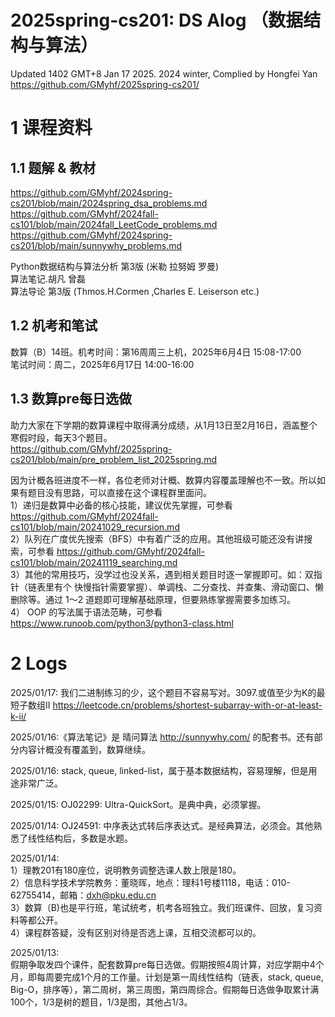 # 2025spring-cs201: DS Alog （数据结构与算法）

Updated 1402 GMT+8 Jan 17 2025. 2024 winter, Complied by Hongfei Yan  
https://github.com/GMyhf/2025spring-cs201/



# 1 课程资料

## 1.1 题解 & 教材
https://github.com/GMyhf/2024spring-cs201/blob/main/2024spring_dsa_problems.md  
https://github.com/GMyhf/2024fall-cs101/blob/main/2024fall_LeetCode_problems.md  
https://github.com/GMyhf/2024spring-cs201/blob/main/sunnywhy_problems.md

Python数据结构与算法分析 第3版 (米勒 拉努姆 罗曼)   
算法笔记.胡凡 曾磊  
算法导论 第3版  (Thmos.H.Cormen ,Charles E. Leiserson etc.)



## 1.2 机考和笔试
数算（B）14班。机考时间：第16周周三上机，2025年6月4日 15:08-17:00  
笔试时间：周二，2025年6月17日 14:00-16:00



## 1.3 数算pre每日选做
助力大家在下学期的数算课程中取得满分成绩，从1月13日至2月16日，涵盖整个寒假时段，每天3个题目。  
https://github.com/GMyhf/2025spring-cs201/blob/main/pre_problem_list_2025spring.md

因为计概各班进度不一样，各位老师对计概、数算内容覆盖理解也不一致。所以如果有题目没有思路，可以直接在这个课程群里面问。  
1）递归是数算中必备的核心技能，建议优先掌握，可参看 https://github.com/GMyhf/2024fall-cs101/blob/main/20241029_recursion.md  
2）队列在广度优先搜索（BFS）中有着广泛的应用。其他班级可能还没有讲搜索，可参看 https://github.com/GMyhf/2024fall-cs101/blob/main/20241119_searching.md  
3）其他的常用技巧，没学过也没关系，遇到相关题目时逐一掌握即可。如：双指针（链表里有个 快慢指针需要掌握）、单调栈、二分查找、并查集、滑动窗口、懒删除等。通过 1～2 道题即可理解基础原理，但要熟练掌握需要多加练习。  
4） OOP 的写法属于语法范畴，可参看 https://www.runoob.com/python3/python3-class.html





# 2 Logs

2025/01/17: 我们二进制练习的少，这个题目不容易写对。3097.或值至少为K的最短子数组II
https://leetcode.cn/problems/shortest-subarray-with-or-at-least-k-ii/

2025/01/16:《算法笔记》是 晴问算法 http://sunnywhy.com/ 的配套书。还有部分内容计概没有覆盖到，数算继续。

2025/01/16: stack, queue, linked-list，属于基本数据结构，容易理解，但是用途非常广泛。

2025/01/15: OJ02299: Ultra-QuickSort。是典中典，必须掌握。

2025/01/14: OJ24591: 中序表达式转后序表达式。是经典算法，必须会。其他熟悉了线性结构后，多数是水题。

2025/01/14:   
1）理教201有180座位，说明教务调整选课人数上限是180。  
2）信息科学技术学院教务：董晓晖，地点：理科1号楼1118，电话：010-62755414，邮箱：dxh@pku.edu.cn  
3）数算（B)也是平行班，笔试统考，机考各班独立。我们班课件、回放，复习资料等都公开。  
4）课程群答疑，没有区别对待是否选上课，互相交流都可以的。

2025/01/13:   
假期争取发四个课件，配套数算pre每日选做。假期按照4周计算，对应学期中4个月，即每周要完成1个月的工作量。计划是第一周线性结构（链表，stack, queue, Big-O，排序等），第二周树，第三周图，第四周综合。假期每日选做争取累计满100个，1/3是树的题目，1/3是图，其他占1/3。